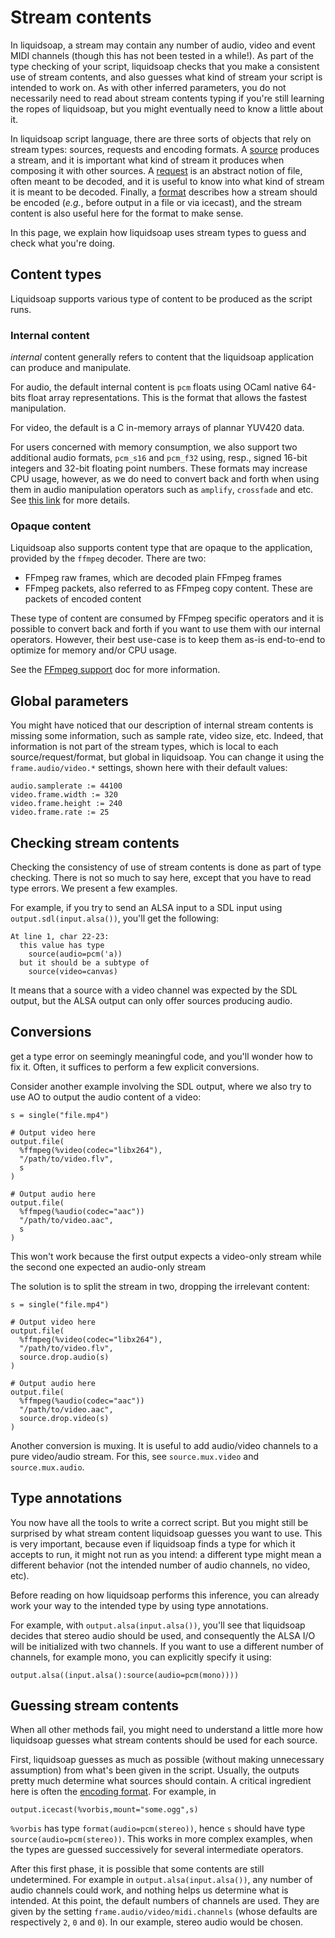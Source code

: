 # Stream contents

In liquidsoap, a stream may contain any number of audio, video and
event MIDI channels (though this has not been tested in a while!).
As part of the type checking of your script,
liquidsoap checks that you make a consistent use of stream contents,
and also guesses what kind of stream your script is intended to
work on. As with other inferred parameters, you do not necessarily
need to read about stream contents typing if you're still learning
the ropes of liquidsoap, but you might eventually need to know a
little about it.

In liquidsoap script language, there are three sorts of objects
that rely on stream types: sources, requests and encoding formats.
A [source](sources.html) produces a stream,
and it is important what kind of stream
it produces when composing it with other sources.
A [request](requests.html) is an abstract notion of file,
often meant to be decoded, and it is useful to know into what
kind of stream it is meant to be decoded.
Finally, a [format](encoding_formats.html) describes how a stream
should be encoded (_e.g._, before output in a file or via icecast),
and the stream content is also useful here for the format
to make sense.

In this page, we explain how liquidsoap uses stream types
to guess and check what you're doing.

## Content types

Liquidsoap supports various type of content to be produced as the
script runs.

### Internal content

_internal_ content generally refers to content that the liquidsoap application
can produce and manipulate.

For audio, the default internal content is `pcm` floats
using OCaml native 64-bits float array representations. This is the format that allows the
fastest manipulation.

For video, the default is a C in-memory arrays of plannar YUV420 data.

For users concerned with memory consumption, we also support two additional audio formats,
`pcm_s16` and `pcm_f32` using, resp., signed 16-bit integers and 32-bit floating point numbers.
These formats may increase CPU usage, however, as we do need to convert back and forth when
using them in audio manipulation operators such as `amplify`, `crossfade` and etc. See [this
link](memory.html#audio-data-format) for more details.

### Opaque content

Liquidsoap also supports content type that are opaque to the application, provided by the `ffmpeg` decoder. There
are two:

- FFmpeg raw frames, which are decoded plain FFmpeg frames
- FFmpeg packets, also referred to as FFmpeg copy content. These are packets of encoded content

These type of content are consumed by FFmpeg specific operators and it is possible to convert back and
forth if you want to use them with our internal operators. However, their best use-case is to keep them as-is end-to-end
to optimize for memory and/or CPU usage.

See the [FFmpeg support](ffmpeg.html) doc for more information.

## Global parameters

You might have noticed that our description of internal stream contents is
missing some information, such as sample rate, video size, etc.
Indeed, that information is not part of the stream types, which is
local to each source/request/format, but global in liquidsoap.
You can change it using the `frame.audio/video.*`
settings, shown here with their default values:

```liquidsoap
audio.samplerate := 44100
video.frame.width := 320
video.frame.height := 240
video.frame.rate := 25
```

## Checking stream contents

Checking the consistency of use of stream contents is done as part
of type checking. There is not so much to say here, except that you
have to read type errors. We present a few examples.

For example, if you try to send an ALSA input to a SDL input using
`output.sdl(input.alsa())`, you'll get the following:

```
At line 1, char 22-23:
  this value has type
    source(audio=pcm('a))
  but it should be a subtype of
    source(video=canvas)
```

It means that a source with a video channel was expected
by the SDL output, but the ALSA output can only offer sources
producing audio.

## Conversions

get a type error on seemingly meaningful code, and you'll wonder how
to fix it. Often, it suffices to perform a few explicit conversions.

Consider another example involving the SDL output, where we also try
to use AO to output the audio content of a video:

```liquidsoap
s = single("file.mp4")

# Output video here
output.file(
  %ffmpeg(%video(codec="libx264"),
  "/path/to/video.flv",
  s
)

# Output audio here
output.file(
  %ffmpeg(%audio(codec="aac"))
  "/path/to/video.aac",
  s
)
```

This won't work because the first output expects a video-only
stream while the second one expected an audio-only stream

The solution is to split the stream in two, dropping the irrelevant content:

```liquidsoap
s = single("file.mp4")

# Output video here
output.file(
  %ffmpeg(%video(codec="libx264"),
  "/path/to/video.flv",
  source.drop.audio(s)
)

# Output audio here
output.file(
  %ffmpeg(%audio(codec="aac"))
  "/path/to/video.aac",
  source.drop.video(s)
)
```

Another conversion is muxing.
It is useful to add audio/video channels to a pure video/audio stream.
For this, see `source.mux.video` and `source.mux.audio`.

## Type annotations

You now have all the tools to write a correct script.
But you might still be surprised by what stream content liquidsoap
guesses you want to use.
This is very important, because even if liquidsoap finds a type
for which it accepts to run, it might not run as you intend:
a different type might mean a different behavior
(not the intended number of audio channels, no video, etc).

Before reading on how liquidsoap performs this inference,
you can already work your way to the intended type by using type
annotations.

For example, with `output.alsa(input.alsa())`,
you'll see that liquidsoap decides that stereo audio should be used,
and consequently the ALSA I/O will be initialized with two channels.
If you want to use a different number of channels,
for example mono, you can explicitly specify it using:

```liquidsoap
output.alsa((input.alsa():source(audio=pcm(mono))))
```

## Guessing stream contents

When all other methods fail, you might need to understand a little more
how liquidsoap guesses what stream contents should be used for
each source.

First, liquidsoap guesses as much as possible
(without making unnecessary assumption) from what's been given in the
script.
Usually, the outputs pretty much determine what sources should contain.
A critical ingredient here is often the
[encoding format](encoding_formats.html). For example, in

```liquidsoap
output.icecast(%vorbis,mount="some.ogg",s)
```

`%vorbis` has type `format(audio=pcm(stereo))`, hence `s`
should have type `source(audio=pcm(stereo))`. This works in more complex
examples, when the types are guessed successively for several intermediate
operators.

After this first phase, it is possible that some contents are still
undetermined. For example in `output.alsa(input.alsa())`,
any number of audio channels could work, and nothing helps us determine
what is intended. At this point, the default numbers of channels are
used. They are given by the setting
`frame.audio/video/midi.channels` (whose defaults are respectively
`2`, `0` and `0`). In our example,
stereo audio would be chosen.
